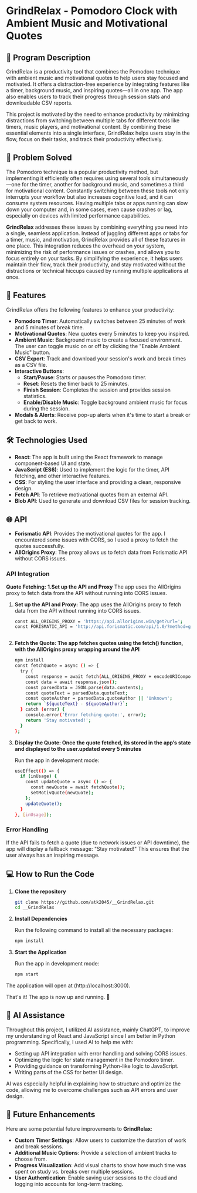 # GrindRelax - Pomodoro Clock with Ambient Music and Motivational Quotes

## 📄 Program Description 

GrindRelax is a productivity tool that combines the Pomodoro technique with ambient music and motivational quotes to help users stay focused and motivated. It offers a distraction-free experience by integrating features like a timer, background music, and inspiring quotes—all in one app. The app also enables users to track their progress through session stats and downloadable CSV reports.

This project is motivated by the need to enhance productivity by minimizing distractions from switching between multiple tabs for different tools like timers, music players, and motivational content. By combining these essential elements into a single interface, GrindRelax helps users stay in the flow, focus on their tasks, and track their productivity effectively.

## 🎯 Problem Solved

The Pomodoro technique is a popular productivity method, but implementing it efficiently often requires using several tools simultaneously—one for the timer, another for background music, and sometimes a third for motivational content. Constantly switching between these tools not only interrupts your workflow but also increases cognitive load, and it can consume system resources. Having multiple tabs or apps running can slow down your computer and, in some cases, even cause crashes or lag, especially on devices with limited performance capabilities.

**GrindRelax** addresses these issues by combining everything you need into a single, seamless application. Instead of juggling different apps or tabs for a timer, music, and motivation, GrindRelax provides all of these features in one place. This integration reduces the overhead on your system, minimizing the risk of performance issues or crashes, and allows you to focus entirely on your tasks. By simplifying the experience, it helps users maintain their flow, track their productivity, and stay motivated without the distractions or technical hiccups caused by running multiple applications at once.


## 🔧 Features

GrindRelax offers the following features to enhance your productivity:

- **Pomodoro Timer**: Automatically switches between 25 minutes of work and 5 minutes of break time.
- **Motivational Quotes**: New quotes every 5 minutes to keep you inspired.
- **Ambient Music**: Background music to create a focused environment. The user can toggle music on or off by clicking the "Enable Ambient Music" button. 
- **CSV Export**: Track and download your session's work and break times as a CSV file.
- **Interactive Buttons**: 
  - **Start/Pause**: Starts or pauses the Pomodoro timer.
  - **Reset**: Resets the timer back to 25 minutes.
  - **Finish Session**: Completes the session and provides session statistics.
  - **Enable/Disable Music**: Toggle background ambient music for focus during the session.
- **Modals & Alerts**: Receive pop-up alerts when it's time to start a break or get back to work.

## 🛠️ Technologies Used

- **React**: The app is built using the React framework to manage component-based UI and state.
- **JavaScript (ES6)**: Used to implement the logic for the timer, API fetching, and other interactive features.
- **CSS**: For styling the user interface and providing a clean, responsive design.
- **Fetch API**: To retrieve motivational quotes from an external API.
- **Blob API**: Used to generate and download CSV files for session tracking.

## 🌐 API

- **Forismatic API**: Provides the motivational quotes for the app. I encountered some issues with CORS, so I used a proxy to fetch the quotes successfully.
- **AllOrigins Proxy**: The proxy allows us to fetch data from Forismatic API without CORS issues.

### API Integration

**Quote Fetching:** 
**1.Set up the API and Proxy** The app uses the AllOrigins proxy to fetch data from the API without running into CORS issues.


1. **Set up the API and Proxy:** The app uses the AllOrigins proxy to fetch data from the API without running into CORS issues.
   ```bash
   const ALL_ORIGINS_PROXY = 'https://api.allorigins.win/get?url=';
   const FORISMATIC_API = 'http://api.forismatic.com/api/1.0/?method=getQuote&format=json&lang=en';



2. **Fetch the Quote: The app fetches quotes using the fetch() function, with the AllOrigins proxy wrapping around the API**
      ```bash
      npm install
      const fetchQuote = async () => {
        try {
          const response = await fetch(ALL_ORIGINS_PROXY + encodeURIComponent(FORISMATIC_API));
          const data = await response.json();
          const parsedData = JSON.parse(data.contents);
          const quoteText = parsedData.quoteText;
          const quoteAuthor = parsedData.quoteAuthor || 'Unknown';
          return `${quoteText} - ${quoteAuthor}`;
        } catch (error) {
          console.error('Error fetching quote:', error);
          return 'Stay motivated!';
        }
      };

3. **Display the Quote: Once the quote fetched, its stored in the app’s state and displayed to the user.updated every 5 minutes**

   Run the app in development mode:

      ```bash
      useEffect(() => {
        if (inUsage) {
          const updateQuote = async () => {
            const newQuote = await fetchQuote();
            setMotivQuote(newQuote);
          };
          updateQuote();
        }
      }, [inUsage]);


### Error Handling

If the API fails to fetch a quote (due to network issues or API downtime), the app will display a fallback message: "Stay motivated!" This ensures that the user always has an inspiring message.

## 💻 How to Run the Code

1. **Clone the repository**
   ```bash
   git clone https://github.com/atk2045/__GrindRelax.git
   cd __GrindRelax

2. **Install Dependencies**

   Run the following command to install all the necessary packages:

      ```bash
      npm install

      
3. **Start the Application**

   Run the app in development mode:

      ```bash
      npm start

The application will open at (http://localhost:3000).

That's it! The app is now up and running. 🎉

## 🧠 AI Assistance

Throughout this project, I utilized AI assistance, mainly ChatGPT, to improve my understanding of React and JavaScript since I am better in Python programming. Specifically, I used AI to help me with:

- Setting up API integration with error handling and solving CORS issues.
- Optimizing the logic for state management in the Pomodoro timer.
- Providing guidance on transforming Python-like logic to JavaScript.
- Writing parts of the CSS for better UI design.

AI was especially helpful in explaining how to structure and optimize the code, allowing me to overcome challenges such as API errors and user design.

## 🚀 Future Enhancements

Here are some potential future improvements to **GrindRelax**:

- **Custom Timer Settings**: Allow users to customize the duration of work and break sessions.
- **Additional Music Options**: Provide a selection of ambient tracks to choose from.
- **Progress Visualization**: Add visual charts to show how much time was spent on study vs. breaks over multiple sessions.
- **User Authentication**: Enable saving user sessions to the cloud and logging into accounts for long-term tracking.
